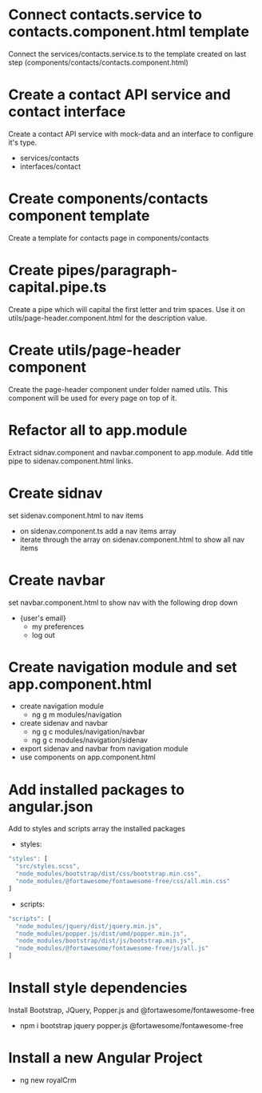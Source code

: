 # Connect contacts.service to contacts.component.html template

Connect the services/contacts.service.ts to the template created on last step (components/contacts/contacts.component.html)

# Create a contact API service and contact interface

Create a contact API service with mock-data and an interface to configure it's type.

- services/contacts
- interfaces/contact

# Create components/contacts component template

Create a template for contacts page in components/contacts

# Create pipes/paragraph-capital.pipe.ts

Create a pipe which will capital the first letter and trim spaces.
Use it on utils/page-header.component.html for the description value.

# Create utils/page-header component

Create the page-header component under folder named utils.
This component will be used for every page on top of it.

# Refactor all to app.module

Extract sidnav.component and navbar.component to app.module.
Add title pipe to sidenav.component.html links.

# Create sidnav

set sidenav.component.html to nav items

- on sidenav.component.ts add a nav items array
- iterate through the array on sidenav.component.html to show all nav items

# Create navbar

set navbar.component.html to show nav with the following drop down

- {user's email}
  - my preferences
  - log out

# Create navigation module and set app.component.html

- create navigation module
  - ng g m modules/navigation
- create sidenav and navbar
  - ng g c modules/navigation/navbar
  - ng g c modules/navigation/sidenav
- export sidenav and navbar from navigation module
- use components on app.component.html

# Add installed packages to angular.json

Add to styles and scripts array the installed packages

- styles:

```javascript
"styles": [
  "src/styles.scss",
  "node_modules/bootstrap/dist/css/bootstrap.min.css",
  "node_modules/@fortawesome/fontawesome-free/css/all.min.css"
]
```

- scripts:

```javascript
"scripts": [
  "node_modules/jquery/dist/jquery.min.js",
  "node_modules/popper.js/dist/umd/popper.min.js",
  "node_modules/bootstrap/dist/js/bootstrap.min.js",
  "node_modules/@fortawesome/fontawesome-free/js/all.js"
]
```

# Install style dependencies

Install Bootstrap, JQuery, Popper.js and @fortawesome/fontawesome-free

- npm i bootstrap jquery popper.js @fortawesome/fontawesome-free

# Install a new Angular Project

- ng new royalCrm
